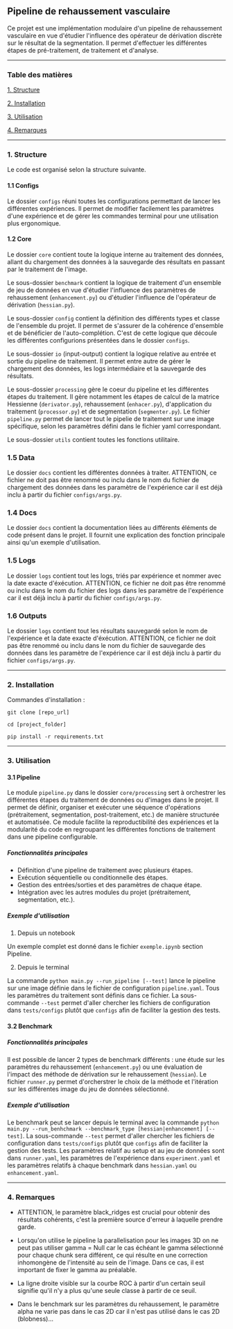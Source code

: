 ## Pipeline de rehaussement vasculaire

Ce projet est une implémentation modulaire d'un pipeline de rehaussement vasculaire en vue d'étudier l'influence des opérateur de dérivation discrète sur le résultat de la segmentation. Il permet d'effectuer les différentes étapes de pré-traitement, de traitement et d'analyse.

___

### Table des matières

[1. Structure](#1-structure)

[2. Installation](#2-installation)

[3. Utilisation](#3-utilisation)

[4. Remarques](#4-remarques)

---

### 1. Structure

Le code est organisé selon la structure suivante.

#### 1.1 Configs

Le dossier `configs` réuni toutes les configurations permettant de lancer les différentes expériences. Il permet de modifier facilement les paramètres d'une expérience et de gérer les commandes terminal pour une utilisation plus ergonomique.

#### 1.2 Core

Le dossier `core` contient toute la logique interne au traitement des données, allant du chargement des données à la sauvegarde des résultats en passant par le traitement de l'image.

Le sous-dossier `benchmark` contient la logique de traitement d'un ensemble de jeu de données en vue d'étudier l'influence des paramètres de rehaussement (`enhancement.py`) ou d'étudier l'influence de l'opérateur de dérivation (`hessian.py`).

Le sous-dossier `config` contient la définition des différents types et classe de l'ensemble du projet. Il permet de s'assurer de la cohérence d'ensemble et de bénéficier de l'auto-complétion. C'est de cette logique que découle les différentes configurions présentées dans le dossier `configs`.

Le sous-dossier `io` (input-output) contient la logique relative au entrée et sortie du pipeline de traitement. Il permet entre autre de gérer le chargement des données, les logs intermédiaire et la sauvegarde des résultats.

Le sous-dossier `processing` gère le coeur du pipeline et les différentes étapes du traitement. Il gère notamment les étapes de calcul de la matrice Hessienne (`derivator.py`), rehaussement (`enhacer.py`), d'application du traitement (`processor.py`) et de segmentation (`segmenter.py`). Le fichier `pipeline.py` permet de lancer tout le pipelie de traitement sur une image spécifique, selon les paramètres défini dans le fichier yaml correspondant.

Le sous-dossier `utils` contient toutes les fonctions utilitaire.

### 1.5 Data

Le dossier `docs` contient les différentes données à traiter. ATTENTION, ce fichier ne doit pas être renommé ou inclu dans le nom du fichier de chargement des données dans les paramètre de l'expérience car il est déjà inclu à partir du fichier `configs/args.py`.

### 1.4 Docs

Le dossier `docs` contient la documentation liées au différents éléments de code présent dans le projet. Il fournit une explication des fonction principale ainsi qu'un exemple d'utilisation.

### 1.5 Logs

Le dossier `logs` contient tout les logs, triés par expérience et nommer avec la date exacte d'éxécution. ATTENTION, ce fichier ne doit pas être renommé ou inclu dans le nom du fichier des logs dans les paramètre de l'expérience car il est déjà inclu à partir du fichier `configs/args.py`.

### 1.6 Outputs

Le dossier `logs` contient tout les résultats sauvegardé selon le nom de l'expérience et la date exacte d'éxécution. ATTENTION, ce fichier ne doit pas être renommé ou inclu dans le nom du fichier de sauvegarde des données dans les paramètre de l'expérience car il est déjà inclu à partir du fichier `configs/args.py`.

---

### 2. Installation

Commandes d'installation :

`git clone [repo_url]`

`cd [project_folder]`

`pip install -r requirements.txt`

---

### 3. Utilisation

#### 3.1 Pipeline

Le module `pipeline.py` dans le dossier `core/processing` sert à orchestrer les différentes étapes du traitement de données ou d'images dans le projet. Il permet de définir, organiser et exécuter une séquence d'opérations (prétraitement, segmentation, post-traitement, etc.) de manière structurée et automatisée. Ce module facilite la reproductibilité des expériences et la modularité du code en regroupant les différentes fonctions de traitement dans une pipeline configurable.

##### Fonctionnalités principales

- Définition d'une pipeline de traitement avec plusieurs étapes.
- Exécution séquentielle ou conditionnelle des étapes.
- Gestion des entrées/sorties et des paramètres de chaque étape.
- Intégration avec les autres modules du projet (prétraitement, segmentation, etc.).

##### Exemple d'utilisation

1. Depuis un notebook

Un exemple complet est donné dans le fichier `exemple.ipynb` section Pipeline.

2. Depuis le terminal

La commande `python main.py --run_pipeline [--test]` lance le pipeline sur une image définie dans le fichier de configuration `pipeline.yaml`. Tous les paramètres du traitement sont définis dans ce fichier. La sous-commande `--test` permet d'aller chercher les fichiers de configuration dans `tests/configs` plutôt que `configs` afin de faciliter la gestion des tests.

#### 3.2 Benchmark

##### Fonctionnalités principales

Il est possible de lancer 2 types de benchmark différents : une étude sur les paramètres du rehaussement (`enhancement.py`) ou une évaluation de l'impact des méthode de dérivation sur le rehaussement (`hessian`). Le fichier `runner.py` permet d'orcherstrer le choix de la méthode et l'itération sur les différentes image du jeu de données sélectionné.

##### Exemple d'utilisation

Le benchmark peut se lancer depuis le terminal avec la commande `python main.py --run_benhchmark --benchmark_type [hessian|enhancement] [--test]`. La sous-commande `--test` permet d'aller chercher les fichiers de configuration dans `tests/configs` plutôt que `configs` afin de faciliter la gestion des tests. Les paramètres relatif au setup et au jeu de données sont dans `runner.yaml`, les paramètres de l'expérience dans `experiment.yaml` et les paramètres relatifs à chaque benchmark dans `hessian.yaml` ou `enhancement.yaml`.

---

### 4. Remarques

- ATTENTION, le paramètre black_ridges est crucial pour obtenir des résultats cohérents, c'est la première source d'erreur à laquelle prendre garde.

- Lorsqu'on utilise le pipeline la parallelisation pour les images 3D on ne peut pas utiliser gamma = Null car le cas échéant le gamma sélectionné pour chaque chunk sera différent, ce qui résulte en une correction inhomongène de l'intensité au sein de l'image. Dans ce cas, il est important de fixer le gamma au préalable.

- La ligne droite visible sur la courbe ROC à partir d'un certain seuil signifie qu'il n'y a plus qu'une seule classe à partir de ce seuil.

- Dans le benchmark sur les paramètres du rehaussement, le paramètre alpha ne varie pas dans le cas 2D car il n'est pas utilisé dans le cas 2D (blobness)...

